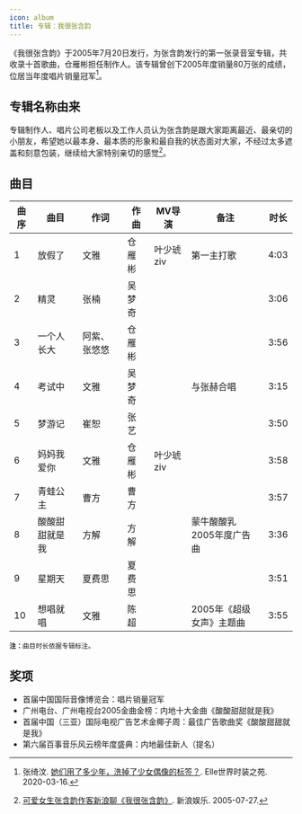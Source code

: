 ```yaml
---
icon: album
title: 专辑：我很张含韵
---
```


《我很张含韵》于2005年7月20日发行，为张含韵发行的第一张录音室专辑，共收录十首歌曲，仓雁彬担任制作人。该专辑曾创下2005年度销量80万张的成绩，位居当年度唱片销量冠军[^Elle]。

## 专辑名称由来

专辑制作人、唱片公司老板以及工作人员认为张含韵是跟大家距离最近、最亲切的小朋友，希望她以最本身、最本质的形象和最自我的状态面对大家，不经过太多遮盖和刻意包装，继续给大家特别亲切的感觉[^新浪娱乐]。

## 曲目

<table>
<thead>
<tr>
    <th>曲序</th>
    <th>曲目</th>
    <th>作词</th>
    <th>作曲</th>
    <th>MV导演</th>
    <th>备注</th>
    <th>时长</th>
</tr>
</thead>
<tbody>
<tr>
    <td>1</td>
    <td>放假了</td>
    <td>文雅</td>
    <td>仓雁彬</td>
    <td>叶少琥 ziv</td>
    <td>第一主打歌</td>
    <td>4:03</td>
</tr>
<tr>
    <td>2</td>
    <td>精灵</td>
    <td>张楠</td>
    <td>吴梦奇</td>
    <td></td>
    <td></td>
    <td>3:06</td>
</tr>
<tr>
    <td>3</td>
    <td>一个人长大</td>
    <td>阿紫、张悠悠</td>
    <td>仓雁彬</td>
    <td></td>
    <td></td>
    <td>3:56</td>
</tr>
<tr>
    <td>4</td>
    <td>考试中</td>
    <td>文雅</td>
    <td>吴梦奇</td>
    <td></td>
    <td>与张赫合唱</td>
    <td>3:15</td>
</tr>
<tr>
    <td>5</td>
    <td>梦游记</td>
    <td>崔恕</td>
    <td>张艺</td>
    <td></td>
    <td></td>
    <td>3:50</td>
</tr>
<tr>
    <td>6</td>
    <td>妈妈我爱你</td>
    <td>文雅</td>
    <td>仓雁彬</td>
    <td>叶少琥 ziv</td>
    <td></td>
    <td>3:58</td>
</tr>
<tr>
    <td>7</td>
    <td>青蛙公主</td>
    <td>曹方</td>
    <td>曹方</td>
    <td></td>
    <td></td>
    <td>3:57</td>
</tr>
<tr>
    <td>8</td>
    <td>酸酸甜甜就是我</td>
    <td>方解</td>
    <td>方解</td>
    <td></td>
    <td>蒙牛酸酸乳2005年度广告曲</td>
    <td>3:36</td>
</tr>
<tr>
    <td>9</td>
    <td>星期天</td>
    <td>夏费思</td>
    <td>夏费思</td>
    <td></td>
    <td></td>
    <td>3:51</td>
</tr>
<tr>
    <td>10</td>
    <td>想唱就唱</td>
    <td>文雅</td>
    <td>陈超</td>
    <td></td>
    <td>2005年《超级女声》主题曲</td>
    <td>3:55</td>
</tr>
</tbody>
</table>

<small>
<b>注：</b>曲目时长依据专辑标注。
</small>

## 奖项

- 首届中国国际音像博览会：唱片销量冠军
- 广州电台、广州电视台2005金曲金榜：内地十大金曲《酸酸甜甜就是我》
- 首届中国（三亚）国际电视广告艺术金椰子周：最佳广告歌曲奖《酸酸甜甜就是我》
- 第六届百事音乐风云榜年度盛典：内地最佳新人（提名）

<!--参考资料-->

[^Elle]: 张绮汶. [她们用了多少年，洗掉了少女偶像的标签？](https://www.ellechina.com/celeb/gossip/a31466955/shaonvouxiang-200313/). Elle世界时装之苑. 2020-03-16.
[^新浪娱乐]: [可爱女生张含韵作客新浪聊《我很张含韵》](http://ent.sina.com.cn/y/2005-07-27/ba793471.shtml). 新浪娱乐. 2005-07-27.